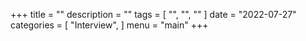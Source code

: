 +++
title = ""
description = ""
tags = [
    "",
    "",
    ""
]
date = "2022-07-27"
categories = [
    "Interview",
]
menu = "main"
+++

